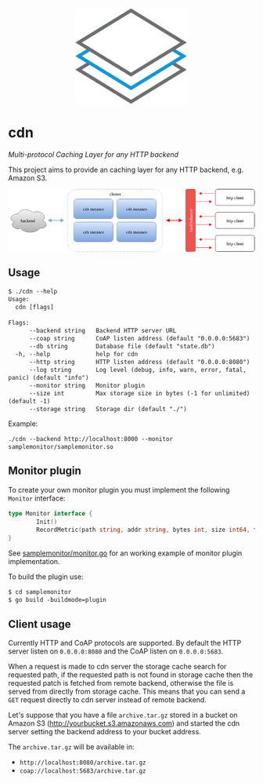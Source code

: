 <p align="center">
    <img align="center" src="docs/logo.png" height="200px"/>
</p>

# cdn

*Multi-protocol Caching Layer for any HTTP backend*

This project aims to provide an caching layer for any HTTP backend, e.g. Amazon S3.

<p align="center">
   <img align="center" src="docs/diagram.png"/>
</p>

## Usage

```
$ ./cdn --help
Usage:
  cdn [flags]

Flags:
      --backend string   Backend HTTP server URL
      --coap string      CoAP listen address (default "0.0.0.0:5683")
      --db string        Database file (default "state.db")
  -h, --help             help for cdn
      --http string      HTTP listen address (default "0.0.0.0:8080")
      --log string       Log level (debug, info, warn, error, fatal, panic) (default "info")
      --monitor string   Monitor plugin
      --size int         Max storage size in bytes (-1 for unlimited) (default -1)
      --storage string   Storage dir (default "./")
```

Example:

```
./cdn --backend http://localhost:8000 --monitor samplemonitor/samplemonitor.so
```

## Monitor plugin

To create your own monitor plugin you must implement the following `Monitor` interface:

```go
type Monitor interface {
        Init()
        RecordMetric(path string, addr string, bytes int, size int64, timestamp time.Time)
}
```

See [samplemonitor/monitor.go](samplemonitor/monitor.go) for an working example of monitor plugin implementation.

To build the plugin use:

```
$ cd samplemonitor
$ go build -buildmode=plugin
```

## Client usage

Currently HTTP and CoAP protocols are supported. By default the HTTP server listen on `0.0.0.0:8080` and the CoAP listen on `0.0.0.0:5683`.

When a request is made to cdn server the storage cache search for requested path, if the requested path is not found in storage cache then the requested patch is fetched from remote backend, otherwise the file is served from directly from storage cache. This means that you can send a `GET` request directly to cdn server instead of remote backend.

Let's suppose that you have a file `archive.tar.gz` stored in a bucket on Amazon S3 (http://yourbucket.s3.amazonaws.com) and started the cdn server setting the backend address to your bucket address.

The `archive.tar.gz` will be available in:

* `http://localhost:8080/archive.tar.gz`
* `coap://localhost:5683/archive.tar.gz`

